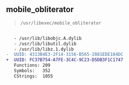## mobile_obliterator

> `/usr/libexec/mobile_obliterator`

```diff

   - /usr/lib/libobjc.A.dylib
   - /usr/lib/libutil.dylib
   - /usr/lib/libz.1.dylib
-  UUID: 4313B4E3-2F14-3156-B565-2881EDE184DC
+  UUID: FC37B754-A7FE-3C4C-9C23-D5DB3F1C1747
   Functions: 209
   Symbols:   352
   CStrings:  1055

```
